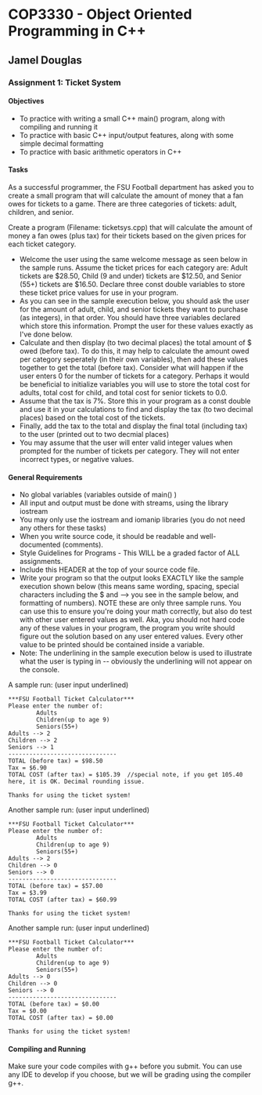 # COP3330 - Object Oriented Programming in C++

## Jamel Douglas

### Assignment 1: Ticket System

#### Objectives
- To practice with writing a small C++ main() program, along with compiling and running it
- To practice with basic C++ input/output features, along with some simple decimal formatting
- To practice with basic arithmetic operators in C++

#### Tasks
As a successful programmer, the FSU Football department has asked you to create a small program that will calculate the amount of money that a fan owes for tickets to a game. There are three categories of tickets: adult, children, and senior.

Create a program (Filename: ticketsys.cpp) that will calculate the amount of money a fan owes (plus tax) for their tickets based on the given prices for each ticket category.
- Welcome the user using the same welcome message as seen below in the sample runs. Assume the ticket prices for each category are:
Adult tickets are $28.50, Child (9 and under) tickets are $12.50, and Senior (55+) tickets are $16.50. Declare three const double variables to store these ticket price values for use in your program.
- As you can see in the sample execution below, you should ask the user for the amount of adult, child, and senior tickets they want to purchase (as integers), in that order. You should have three variables declared which store this information. Prompt the user for these values exactly as I've done below.
- Calculate and then display (to two decimal places) the total amount of $ owed (before tax). To do this, it may help to calculate the amount owed per category seperately (in their own variables), then add these values together to get the total (before tax). Consider what will happen if the user enters 0 for the number of tickets for a category. Perhaps it would be beneficial to initialize variables you will use to store the total cost for adults, total cost for child, and total cost for senior tickets to 0.0.
- Assume that the tax is 7%. Store this in your program as a const double and use it in your calculations to find and display the tax (to two decimal places) based on the total cost of the tickets.
- Finally, add the tax to the total and display the final total (including tax) to the user (printed out to two decmial places)
- You may assume that the user will enter valid integer values when prompted for the number of tickets per category. They will not enter incorrect types, or negative values.

#### General Requirements
- No global variables (variables outside of main() )
- All input and output must be done with streams, using the library iostream
- You may only use the iostream and iomanip libraries (you do not need any others for these tasks)
- When you write source code, it should be readable and well-documented (comments).
- Style Guidelines for Programs - This WILL be a graded factor of ALL assignments.
- Include this HEADER at the top of your source code file.
- Write your program so that the output looks EXACTLY like the sample execution shown below (this means same wording, spacing, special characters including the $ and --> you see in the sample below, and formatting of numbers). NOTE these are only three sample runs. You can use this to ensure you're doing your math correctly, but also do test with other user entered values as well. Aka, you should not hard code any of these values in your program, the program you write should figure out the solution based on any user entered values. Every other value to be printed should be contained inside a variable.
- Note: The underlining in the sample execution below is used to illustrate what the user is typing in -- obviously the underlining will not appear on the console.

A sample run: (user input underlined)
~~~
***FSU Football Ticket Calculator***
Please enter the number of:
        Adults
        Children(up to age 9)
        Seniors(55+)
Adults --> 2
Children --> 2
Seniors --> 1
-------------------------------
TOTAL (before tax) = $98.50
Tax = $6.90
TOTAL COST (after tax) = $105.39  //special note, if you get 105.40 here, it is OK. Decimal rounding issue.

Thanks for using the ticket system!
~~~

Another sample run: (user input underlined)
~~~
***FSU Football Ticket Calculator***
Please enter the number of:
        Adults
        Children(up to age 9)
        Seniors(55+)
Adults --> 2
Children --> 0
Seniors --> 0
-------------------------------
TOTAL (before tax) = $57.00
Tax = $3.99
TOTAL COST (after tax) = $60.99

Thanks for using the ticket system!
~~~

Another sample run: (user input underlined)
~~~
***FSU Football Ticket Calculator***
Please enter the number of:
        Adults
        Children(up to age 9)
        Seniors(55+)
Adults --> 0
Children --> 0
Seniors --> 0
-------------------------------
TOTAL (before tax) = $0.00
Tax = $0.00
TOTAL COST (after tax) = $0.00

Thanks for using the ticket system!
~~~

#### Compiling and Running
Make sure your code compiles with g++ before you submit. You can use any IDE to develop if you choose, but we will be grading using the compiler g++.